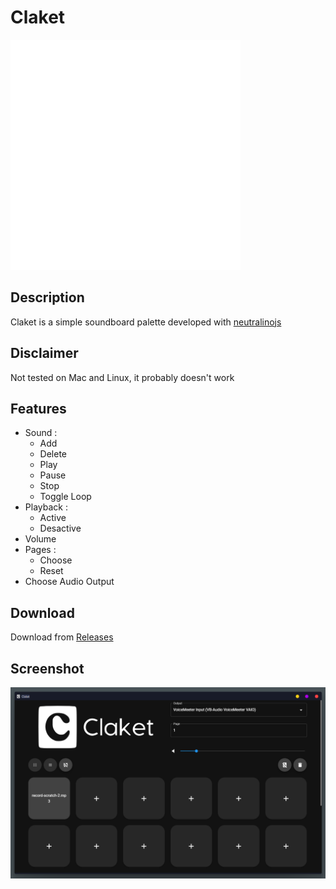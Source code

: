 # Claket

![screenshot](resources/icons/logo-without-letters.svg)
## Description
Claket is a simple soundboard palette developed with [neutralinojs](https://github.com/neutralinojs/neutralinojs) 

## Disclaimer
Not tested on Mac and Linux, it probably doesn't work
## Features
- Sound :
    - Add
    - Delete
    - Play
    - Pause
    - Stop
    - Toggle Loop
- Playback :
    - Active 
    - Desactive
- Volume
- Pages :
    - Choose
    - Reset
- Choose Audio Output

## Download
Download from [Releases](https://github.com/aera128/claket-soundboard/releases)
## Screenshot
![screenshot](screenshot.png)
